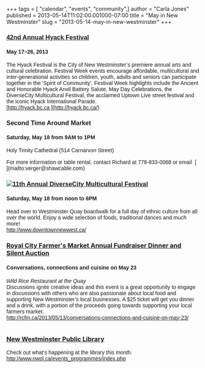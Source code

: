 +++
tags = [ "calendar", "events", "community",]
author = "Carla Jones"
published = 2013-05-14T11:02:00.001000-07:00
title = "May in New Westminster"
slug = "2013-05-14-may-in-new-westminster"
+++
### <span style="font-family: Trebuchet MS, sans-serif;">[42nd Annual Hyack Festival](http://hyack.bc.ca/)</span>

#### <span style="font-family: Trebuchet MS, sans-serif;">May 17–26, 2013</span>

<span style="font-family: Trebuchet MS, sans-serif;">The Hyack Festival
is the City of New Westminster’s premiere annual arts and cultural
celebration. Festival Week events encourage affordable, multicultural
and inter-generational activities so children, youth, adults and seniors
can participate together in the ‘Spirit of Community’. Festival Week
highlights include the Ancient and Honorable Hyack Anvil Battery Salute,
May Day Celebrations, the DiverseCity Multicultural Festival, the
acclaimed Uptown Live street festival and the iconic Hyack International
Parade.</span>  
<span
style="font-family: Trebuchet MS, sans-serif;">[http://hyack.bc.ca ](http://hyack.bc.ca/)</span>  
  

### <span style="font-family: Trebuchet MS, sans-serif;">Second Time Around Market</span>

#### <span style="font-family: Trebuchet MS, sans-serif;">Saturday, May 18 from 9AM to 1PM</span>

<span style="font-family: Trebuchet MS, sans-serif;">Holy Trinity
Cathedral (514 Carnarvon Street)</span>

<span style="font-family: Trebuchet MS, sans-serif;">  
</span><span style="font-family: Trebuchet MS, sans-serif;">For more
information or table rental, contact Richard at 778-833-0068 or
email <verger@shawcable.com></span>  
<span style="font-family: Trebuchet MS, sans-serif;">[  
](mailto:verger@shawcable.com)</span>

### [![](/img/blog/thumbnails/2013-05-14-may-in-new-westminster-MulticulturalPoster2013-page-0.jpg)](/img/blog/2013-05-14-may-in-new-westminster-MulticulturalPoster2013-page-0.jpg)<span style="font-family: Trebuchet MS, sans-serif;">[11th Annual DiverseCity Multicultural Festival](http://www.downtownnewwest.ca/)</span>

#### 

#### 

#### 

#### 

#### 

#### <span style="font-family: Trebuchet MS, sans-serif;">Saturday, May 18 from noon to 6PM</span>

<span style="font-family: Trebuchet MS, sans-serif;">Head over to
Westminster Quay boardwalk for a full day of ethnic culture from all
over the world. Enjoy a wide selection of foods, traditional dances and
much more!</span>  
<span
style="font-family: Trebuchet MS, sans-serif;"><http://www.downtownnewwest.ca/></span>  
  
  
  

### [Royal City Farmer's Market Annual Fundraiser Dinner and Silent Auction](http://rcfm.ca/2013/05/13/conversations-connections-and-cuisine-on-may-23/)

#### <span style="font-family: Trebuchet MS, sans-serif;">Conversations, connections and cuisine on May 23</span>

<span style="font-family: Trebuchet MS, sans-serif;">*Wild Rice
Restaurant at the Quay*</span>  
<span style="font-family: Trebuchet MS, sans-serif;">Discussions ignite
creative ideas and this event is a great opportunity to engage in
discussions with others who are also passionate about local food and
supporting New Westminster’s local businesses. A $25 ticket will get you
dinner and a drink, with a portion of the proceeds going towards
supporting your local farmers market. </span>  
<span
style="font-family: Trebuchet MS, sans-serif;"><http://rcfm.ca/2013/05/13/conversations-connections-and-cuisine-on-may-23/></span>  
<span style="font-family: Trebuchet MS, sans-serif;">  
</span>

### [New Westminster Public Library](http://www.nwpl.ca/events_programmes/index.php)

<span style="font-family: Trebuchet MS, sans-serif;">Check out what's
happening at the library this month.
<http://www.nwpl.ca/events_programmes/index.php></span>
